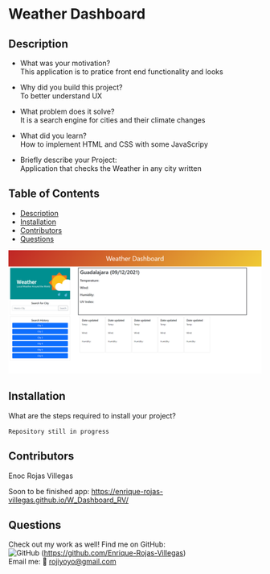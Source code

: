 # Weather Dashboard

## Description

- What was your motivation? <br>
  This application is to pratice front end functionality and looks

- Why did you build this project? <br>
  To better understand UX

- What problem does it solve? <br>
  It is a search engine for cities and their climate changes

- What did you learn? <br>
  How to implement HTML and CSS with some JavaScripy
  <br>
- Briefly describe your Project: <br>
  Application that checks the Weather in any city written
  <br>

## Table of Contents

- [Description](#description)
- [Installation](#installation)
- [Contributors](#contributors)
- [Questions](#questions)

![Main](./Assets/images/main.PNG)

## Installation

What are the steps required to install your project?

    Repository still in progress

## Contributors

Enoc Rojas Villegas

Soon to be finished app:
https://enrique-rojas-villegas.github.io/W_Dashboard_RV/

## Questions

Check out my work as well!
Find me on GitHub:<br>
![GitHub](https://img.shields.io/badge/GitHub-100000?style=for-the-badge&logo=github&logoColor=white) (https://github.com/Enrique-Rojas-Villegas) <br>
Email me: 📧 rojiyoyo@gmail.com
